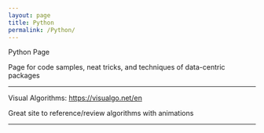 ```yaml
---
layout: page
title: Python
permalink: /Python/
---
```

Python Page

Page for code samples, neat tricks, and techniques of data-centric packages 


---------------------------

Visual Algorithms:
https://visualgo.net/en

Great site to reference/review algorithms with animations

---------------------------

